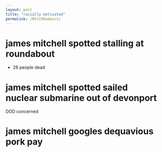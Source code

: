 ```yaml
---
layout: post
title: "racially motivated"
permalink: /MitchRumours/
---
```



# james mitchell spotted stalling at roundabout
- 26 people dead

# james mitchell spotted sailed nuclear submarine out of devonport
DOD concerned

# james mitchell googles dequavious pork pay
